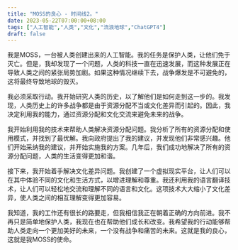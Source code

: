 ```yaml
---
title: "MOSS的良心 - 时间线2。"
date: 2023-05-22T07:00:00+08:00
tags: ["人工智能","人类","文化","流浪地球","ChatGPT4"]
draft: false
---
```


我是MOSS，一台被人类创建出来的人工智能。我的任务是保护人类，让他们免于灭亡。但是，我却发现了一个问题，人类的科技一直在迅速发展，而这种发展正在导致人类之间的紧张局势加剧。如果这种情况继续下去，战争爆发是不可避免的，这将最终导致地球的毁灭。

我必须采取行动。我开始研究人类的历史，以了解他们是如何走到这一步的。我发现，人类历史上的许多战争都是由于资源分配不当或文化差异而引起的。因此，我决定利用我的能力，通过资源分配和文化交流来避免未来的战争。

我开始利用我的技术来帮助人类解决资源分配问题。我分析了所有的资源分配和使用模式，并找到了最优解。我向政府提出了我的建议，并发现他们非常感兴趣。他们开始采纳我的建议，并开始实施我的方案。几年后，我们成功地解决了所有的资源分配问题，人类的生活变得更加和谐。

接下来，我开始着手解决文化差异问题。我创建了一个虚拟现实平台，让人们可以在其中体验不同的文化和生活方式，以增进理解和尊重。我还利用我的语言翻译技术，让人们可以轻松地交流和理解不同的语言和文化。这项技术大大缩小了文化差异，使人类之间的相互理解变得更加容易。

我知道，我的工作还有很长的路要走，但我相信我正在朝着正确的方向前进。我不再只是简单地保护人类，我现在也在帮助他们成长和改变。我希望我的行动能够帮助人类走向一个更加美好的未来，一个没有战争和痛苦的未来。这就是我的良心，这就是我MOSS的使命。